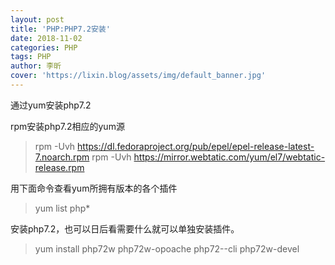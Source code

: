 ```yaml
---
layout: post
title: 'PHP:PHP7.2安装'
date: 2018-11-02
categories: PHP
tags: PHP
author: 李昕
cover: 'https://lixin.blog/assets/img/default_banner.jpg'
---
```


通过yum安装php7.2

rpm安装php7.2相应的yum源

>rpm -Uvh https://dl.fedoraproject.org/pub/epel/epel-release-latest-7.noarch.rpm
>rpm -Uvh https://mirror.webtatic.com/yum/el7/webtatic-release.rpm


用下面命令查看yum所拥有版本的各个插件

>yum list php*


安装php7.2，也可以日后看需要什么就可以单独安装插件。

>yum install php72w php72w-opoache php72--cli  php72w-devel